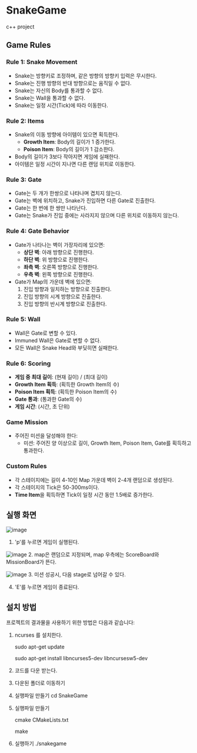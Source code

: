 # SnakeGame
c++ project

## **Game Rules**

### Rule 1: Snake Movement
- Snake는 방향키로 조정하며, 같은 방향의 방향키 입력은 무시한다.
- Snake는 진행 방향의 반대 방향으로는 움직일 수 없다.
- Snake는 자신의 Body를 통과할 수 없다.
- Snake는 Wall을 통과할 수 없다.
- Snake는 일정 시간(Tick)에 따라 이동한다.

### Rule 2: Items
- Snake의 이동 방향에 아이템이 있으면 획득한다.
  - **Growth Item**: Body의 길이가 1 증가한다.
  - **Poison Item**: Body의 길이가 1 감소한다.
- Body의 길이가 3보다 작아지면 게임에 실패한다.
- 아이템은 일정 시간이 지나면 다른 랜덤 위치로 이동한다.

### Rule 3: Gate
- Gate는 두 개가 한쌍으로 나타나며 겹치지 않는다.
- Gate는 벽에 위치하고, Snake가 진입하면 다른 Gate로 진출한다.
- Gate는 한 번에 한 쌍만 나타난다.
- Gate는 Snake가 진입 중에는 사라지지 않으며 다른 위치로 이동하지 않는다.

### Rule 4: Gate Behavior
- Gate가 나타나는 벽이 가장자리에 있으면:
  - **상단 벽**: 아래 방향으로 진행한다.
  - **하단 벽**: 위 방향으로 진행한다.
  - **좌측 벽**: 오른쪽 방향으로 진행한다.
  - **우측 벽**: 왼쪽 방향으로 진행한다.
- Gate가 Map의 가운데 벽에 있으면:
  1. 진입 방향과 일치하는 방향으로 진출한다.
  2. 진입 방향의 시계 방향으로 진출한다.
  3. 진입 방향의 반시계 방향으로 진출한다.

### Rule 5: Wall
- Wall은 Gate로 변할 수 있다.
- Immuned Wall은 Gate로 변할 수 없다.
- 모든 Wall은 Snake Head와 부딪히면 실패한다.

### Rule 6: Scoring
- **게임 중 최대 길이**: (현재 길이) / (최대 길이)
- **Growth Item 획득**: (획득한 Growth Item의 수)
- **Poison Item 획득**: (획득한 Poison Item의 수)
- **Gate 통과**: (통과한 Gate의 수)
- **게임 시간**: (시간, 초 단위)

### Game Mission
- 주어진 미션을 달성해야 한다:
  - 미션: 주어진 양 이상으로 길이, Growth Item, Poison Item, Gate를 획득하고 통과한다.

### Custom Rules
- 각 스테이지에는 길이 4-10인 Map 가운데 벽이 2-4개 랜덤으로 생성된다.
- 각 스테이지의 Tick은 50-300ms이다.
- **Time Item**을 획득하면 Tick이 일정 시간 동안 1.5배로 증가한다.

## **실행 화면**

![image](https://github.com/user-attachments/assets/b8ad9471-79aa-4dc6-89ad-7b6047f5d982)

1. 'p'를 누르면 게임이 실행된다.
   
![image](https://github.com/user-attachments/assets/81a167a9-f483-4fb6-b3c2-3a1c124d8d19)
2. map은 랜덤으로 지정되며, map 우측에는 ScoreBoard와 MissionBoard가 뜬다.

![image](https://github.com/user-attachments/assets/9524df9f-0ea1-4dd5-b5d6-47c0373ef69a)
3. 미션 성공시, 다음 stage로 넘어갈 수 있다.

4. 'E'를 누르면 게임이 종료된다.

## **설치 방법**

프로젝트의 결과물을 사용하기 위한 방법은 다음과 같습니다:
1. ncurses 를 설치한다.
   
    sudo apt-get update
  
    sudo apt-get install libncurses5-dev libncursesw5-dev
  
2. 코드를 다운 받는다.
3. 다운된 폴더로 이동하기
4. 실행파일 만들기
     cd SnakeGame
5. 실행파일 만들기
   
    cmake CMakeLists.txt
   
    make
6. 실행하기
    ./snakegame
